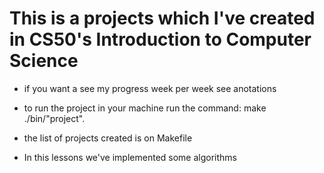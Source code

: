 # This is a projects which I've created in CS50's Introduction to Computer Science

* if you want a see my progress week per week see anotations

* to run the project in your machine run the command: make ./bin/"project".
* the list of projects created is on Makefile

* In this lessons we've implemented some algorithms
